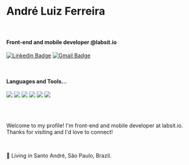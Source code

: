 <h1>André Luiz Ferreira</h1><br>


<h4>Front-end and mobile developer @labsit.io</h4>

[![Linkedin Badge](https://img.shields.io/badge/-André%20Luiz%20Ferreira-1ca0f1?style=flat&logo=Linkedin&logoColor=white&link=https://www.linkedin.com/in/andre-lferreira/)](https://www.linkedin.com/in/andre-lferreira/)
[![Gmail Badge](https://img.shields.io/badge/-deh.lferreira@gmail.com-c14438?style=flat&logo=Gmail&logoColor=white&link=mailto:deh.lferreira@gmail.com)](mailto:deh.lferreira@gmail.com)

<br>

<h4>Languages and Tools...</h4>

<img src="https://img.shields.io/badge/-HTML5-E34F26?style=flat&logo=html5&logoColor=white"> <img src="https://img.shields.io/badge/-CSS3-1572B6?style=flat&logo=css3&logoColor=white"> <img src="https://img.shields.io/badge/-Sass-cc6699?style=flat&logo=sass&logoColor=ffffff"> <img src="https://img.shields.io/badge/-JavaScript-eed718?style=flat&logo=javascript&logoColor=ffffff"> <img src="https://img.shields.io/badge/-React-000000?style=flat&logo=react&logoColor=00c8ff"> <img src="https://img.shields.io/badge/-React%20Native-000000?style=flat&logo=react&logoColor=00c8ff">

<br>
<br>

<p>Welcome to my profile! I'm front-end and mobile developer at labsit.io.<br>
Thanks for visiting and I'd love to connect!</p><br>

<p>📌 Living in Santo André, São Paulo, Brazil.</p><br>

